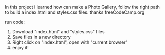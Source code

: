 In this project i learned how can make a Photo Gallery, follow the right path to build a index.html and styles.css files. thanks freeCodeCamp.org

run code:

  1. Download "index.html" and "styles.css" files
  2. Save files in a new directory
  3. Right click on "index.html", open with "current browser"
  4. enjoy it!
